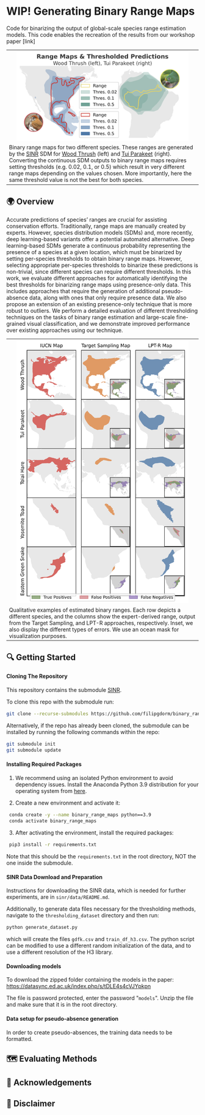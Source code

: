 # WIP! Generating Binary Range Maps

Code for binarizing the output of global-scale species range estimation models. This code enables the recreation of the results from our workshop paper [link]


<table>
  <tr>
    <td valign="top" align="center" style="text-align: center;"><img src="images/two_species_map.png" width="450"></td>
   </tr> 
    <td align="left" valign="top">
      Binary range maps for two different species. These ranges are generated by the <a href="coleICML2023">SINR</a> SDM for <a href="https://www.inaturalist.org/photos/67458827">Wood Thrush</a> (left) and <a href="https://www.inaturalist.org/photos/157601882">Tui Parakeet</a> (right). Converting the continuous SDM outputs to binary range maps requires setting thresholds (e.g. 0.02, 0.1, or 0.5) which result in very different range maps depending on the values chosen. 
More importantly, here the same threshold value is not the best for both species. 
    </td>
</table>


## 🌍 Overview 
Accurate predictions of species’ ranges are crucial for assisting conservation efforts. Traditionally, range maps are manually created by experts. However, species distribution models (SDMs) and, more
recently, deep learning-based variants offer a potential automated alternative. Deep learning-based SDMs generate a continuous probability representing the presence of a species at a given location, which must be binarized by setting per-species thresholds to obtain binary range maps. However, selecting appropriate per-species thresholds to binarize
these predictions is non-trivial, since different species can require different thresholds. In this work, we evaluate different approaches for automatically identifying the best thresholds for binarizing range maps using presence-only data. This includes approaches that require the generation
of additional pseudo-absence data, along with ones that only require presence data. We also propose an extension of an existing presence-only technique that is more robust to outliers. We perform a detailed evaluation of different thresholding techniques on the tasks of binary range estimation and large-scale fine-grained visual classification, and we demonstrate
improved performance over existing approaches using our technique.

<table>
  <tr>
    <td valign="top" align="center" style="text-align: center;"><img src="images/maps.png" width="450"></td>
   </tr> 
    <td align="left">Qualitative examples of estimated binary ranges. Each row depicts a different species, and the columns show the expert-derived range, output from the Target Sampling, and LPT-R approaches, respectively. Inset, we also display the different types of errors. We use an ocean mask for visualization purposes.</td>
</table>

## 🔍 Getting Started 

#### Cloning The Repository
This repository contains the submodule [SINR](https://github.com/elijahcole/sinr).

To clone this repo with the submodule run:
```bash
git clone --recurse-submodules https://github.com/filipgdorm/binary_range_maps.git
```

Alternatively, if the repo has already been cloned, the submodule can be installed by running the following commands within the repo:
```bash
git submodule init
git submodule update
```

#### Installing Required Packages

1. We recommend using an isolated Python environment to avoid dependency issues. Install the Anaconda Python 3.9 distribution for your operating system from [here](https://www.anaconda.com/download). 

2. Create a new environment and activate it:
```bash
 conda create -y --name binary_range_maps python==3.9
 conda activate binary_range_maps
```

3. After activating the environment, install the required packages:
```bash
 pip3 install -r requirements.txt
```
Note that this should be the `requirements.txt` in the root directory, NOT the one inside the submodule.


#### SINR Data Download and Preparation
Instructions for downloading the SINR data, which is needed for further experiments, are in `sinr/data/README.md`.

Additionally, to generate data files necessary for the thresholding methods, navigate to the `thresholding_dataset` directory and then run:
```bash
python generate_dataset.py
```
which will create the files `gdfk.csv` and `train_df_h3.csv`. The python script can be modified to use a different random initialization of the data, and to use a different resolution of the H3 library.

#### Downloading models
To download the zipped folder containing the models in the paper:
https://datasync.ed.ac.uk/index.php/s/tDLE4s4cVJYpkpn

The file is password protected, enter the password "`models`".
Unzip the file and make sure that it is in the root directory.


#### Data setup for pseudo-absence generation
In order to create pseudo-absences, the training data needs to be formatted.

## 🗺️ Evaluating Methods



##  🙏 Acknowledgements


## 📜 Disclaimer
